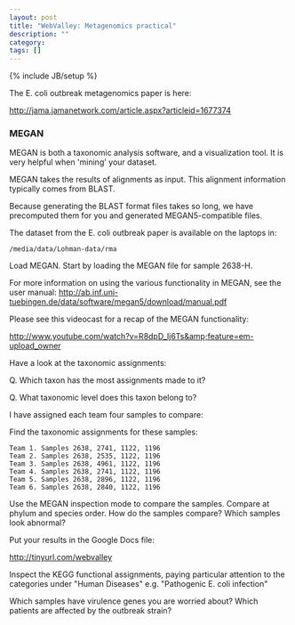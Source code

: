 ```yaml
---
layout: post
title: "WebValley: Metagenomics practical"
description: ""
category: 
tags: []
---
```

{% include JB/setup %}

The E. coli outbreak metagenomics paper is here:

<http://jama.jamanetwork.com/article.aspx?articleid=1677374>

### MEGAN

MEGAN is both a taxonomic analysis software, and a visualization tool. It is very helpful when 'mining' your dataset.

MEGAN takes the results of alignments as input. This alignment information typically comes from BLAST.

Because generating the BLAST format files takes so long, we have precomputed them for you and generated MEGAN5-compatible files.

The dataset from the E. coli outbreak paper is available on the laptops in:

	/media/data/Lohman-data/rma

Load MEGAN. Start by loading the MEGAN file for sample 2638-H.

For more information on using the various functionality in MEGAN, see the user manual: <http://ab.inf.uni-tuebingen.de/data/software/megan5/download/manual.pdf>

Please see this videocast for a recap of the MEGAN functionality:

<http://www.youtube.com/watch?v=R8dpD_lj6Ts&amp;feature=em-upload_owner>

Have a look at the taxonomic assignments:

Q. Which taxon has the most assignments made to it?

Q. What taxonomic level does this taxon belong to?

I have assigned each team four samples to compare:

Find the taxonomic assignments for these samples:

	Team 1. Samples 2638, 2741, 1122, 1196
	Team 2. Samples 2638, 2535, 1122, 1196
	Team 3. Samples 2638, 4961, 1122, 1196
	Team 4. Samples 2638, 2741, 1122, 1196
	Team 5. Samples 2638, 2896, 1122, 1196
	Team 6. Samples 2638, 2840, 1122, 1196

Use the MEGAN inspection mode to compare the samples. Compare at phylum and species order. How do the samples compare? Which samples look abnormal?

Put your results in the Google Docs file:

<http://tinyurl.com/webvalley>

Inspect the KEGG functional assignments, paying particular attention to the categories under "Human Diseases" e.g. "Pathogenic E. coli infection"

Which samples have virulence genes you are worried about? Which patients are affected by the outbreak strain?


